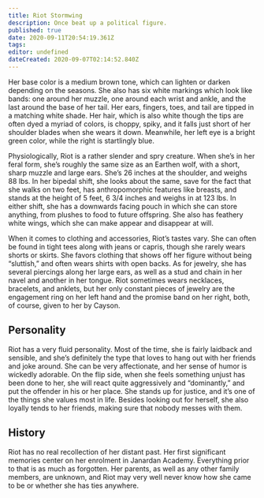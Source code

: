 ```yaml
---
title: Riot Stormwing
description: Once beat up a political figure.
published: true
date: 2020-09-11T20:54:19.361Z
tags: 
editor: undefined
dateCreated: 2020-09-07T02:14:52.840Z
---
```


Her base color is a medium brown tone, which can lighten or darken depending on the seasons. She also has six white markings which look like bands: one around her muzzle, one around each wrist and ankle, and the last around the base of her tail. Her ears, fingers, toes, and tail are tipped in a matching white shade. Her hair, which is also white though the tips are often dyed a myriad of colors, is choppy, spiky, and it falls just short of her shoulder blades when she wears it down. Meanwhile, her left eye is a bright green color, while the right is startlingly blue.

Physiologically, Riot is a rather slender and spry creature. When she’s in her feral form, she’s roughly the same size as an Earthen wolf, with a short, sharp muzzle and large ears. She’s 26 inches at the shoulder, and weighs 88 lbs. In her bipedal shift, she looks about the same, save for the fact that she walks on two feet, has anthropomorphic features like breasts, and stands at the height of 5 feet, 6 3/4 inches and weighs in at 123 lbs. In either shift, she has a downwards facing pouch in which she can store anything, from plushes to food to future offspring. She also has feathery white wings, which she can make appear and disappear at will.

When it comes to clothing and accessories, Riot’s tastes vary. She can often be found in tight tees along with jeans or capris, though she rarely wears shorts or skirts. She favors clothing that shows off her figure without being “sluttish,” and often wears shirts with open backs. As for jewelry, she has several piercings along her large ears, as well as a stud and chain in her navel and another in her tongue. Riot sometimes wears necklaces, bracelets, and anklets, but her only constant pieces of jewelry are the engagement ring on her left hand and the promise band on her right, both, of course, given to her by Cayson.

Personality
-----------

Riot has a very fluid personality. Most of the time, she is fairly laidback and sensible, and she’s definitely the type that loves to hang out with her friends and joke around. She can be very affectionate, and her sense of humor is wickedly adorable. On the flip side, when she feels something unjust has been done to her, she will react quite aggressively and “dominantly,” and put the offender in his or her place. She stands up for justice, and it’s one of the things she values most in life. Besides looking out for herself, she also loyally tends to her friends, making sure that nobody messes with them.

History
-------

Riot has no real recollection of her distant past. Her first significant memories center on her enrolment in Janardan Academy. Everything prior to that is as much as forgotten. Her parents, as well as any other family members, are unknown, and Riot may very well never know how she came to be or whether she has ties anywhere.